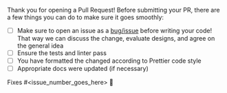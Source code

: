 Thank you for opening a Pull Request! Before submitting your PR, there are a few things you can do to make sure it goes smoothly:

- [ ] Make sure to open an issue as a [bug/issue](https://github.com/tbilisihc/tbilisihc.github.io/issues/new/choose) before writing your code! That way we can discuss the change, evaluate designs, and agree on the general idea
- [ ] Ensure the tests and linter pass
- [ ] You have formatted the changed according to Prettier code style
- [ ] Appropriate docs were updated (if necessary)

Fixes #<issue_number_goes_here> 🦕
